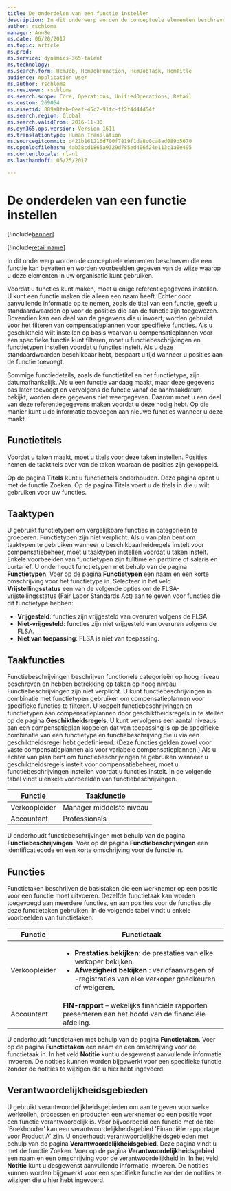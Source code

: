 ```yaml
---
title: De onderdelen van een functie instellen
description: In dit onderwerp worden de conceptuele elementen beschreven die een functie kan bevatten en worden voorbeelden gegeven van de wijze waarop u deze elementen in uw organisatie kunt gebruiken.
author: rschloma
manager: AnnBe
ms.date: 06/20/2017
ms.topic: article
ms.prod: 
ms.service: dynamics-365-talent
ms.technology: 
ms.search.form: HcmJob, HcmJobFunction, HcmJobTask, HcmTitle
audience: Application User
ms.author: rschloma
ms.reviewer: rschloma
ms.search.scope: Core, Operations, UnifiedOperations, Retail
ms.custom: 269054
ms.assetid: 889a8fab-0eef-45c2-91fc-ff2f4d44d54f
ms.search.region: Global
ms.search.validFrom: 2016-11-30
ms.dyn365.ops.version: Version 1611
ms.translationtype: Human Translation
ms.sourcegitcommit: d421b161216d700f7819f1da8c0ca8ad089b5670
ms.openlocfilehash: 4ab38cd1865a9329d785ed406f24e113c1a0e495
ms.contentlocale: nl-nl
ms.lasthandoff: 05/25/2017

---
```


# <a name="setting-up-the-components-of-a-job"></a>De onderdelen van een functie instellen

[!include[banner](includes/banner.md)]

[!include[retail name](includes/retail-name.md)]


In dit onderwerp worden de conceptuele elementen beschreven die een functie kan bevatten en worden voorbeelden gegeven van de wijze waarop u deze elementen in uw organisatie kunt gebruiken. 

Voordat u functies kunt maken, moet u enige referentiegegevens instellen. U kunt een functie maken die alleen een naam heeft. Echter door aanvullende informatie op te nemen, zoals de titel van een functie, geeft u standaardwaarden op voor de posities die aan de functie zijn toegewezen. Bovendien kan een deel van de gegevens die u invoert, worden gebruikt voor het filteren van compensatieplannen voor specifieke functies. Als u geschiktheid wilt instellen op basis waarvan u compensatieplannen voor een specifieke functie kunt filteren, moet u functiebeschrijvingen en functietypen instellen voordat u functies instelt. Als u deze standaardwaarden beschikbaar hebt, bespaart u tijd wanneer u posities aan de functie toevoegt. 

Sommige functiedetails, zoals de functietitel en het functietype, zijn datumafhankelijk. Als u een functie vandaag maakt, maar deze gegevens pas later toevoegt en vervolgens de functie vanaf de aanmaakdatum bekijkt, worden deze gegevens niet weergegeven. Daarom moet u een deel van deze referentiegegevens maken voordat u deze nodig hebt. Op die manier kunt u de informatie toevoegen aan nieuwe functies wanneer u deze maakt.

## <a name="job-titles"></a>Functietitels
Voordat u taken maakt, moet u titels voor deze taken instellen. Posities nemen de taaktitels over van de taken waaraan de posities zijn gekoppeld. 

Op de pagina **Titels** kunt u functietitels onderhouden. Deze pagina opent u met de functie Zoeken. Op de pagina Titels voert u de titels in die u wilt gebruiken voor uw functies.

## <a name="job-types"></a>Taaktypen
U gebruikt functietypen om vergelijkbare functies in categorieën te groeperen. Functietypen zijn niet verplicht. Als u van plan bent om taaktypen te gebruiken wanneer u beschikbaarheidregels instelt voor compensatiebeheer, moet u taaktypen instellen voordat u taken instelt. Enkele voorbeelden van functietypen zijn fulltime en parttime of salaris en uurtarief. U onderhoudt functietypen met behulp van de pagina **Functietypen**. Voer op de pagina **Functietypen** een naam en een korte omschrijving voor het functietype in. Selecteer in het veld **Vrijstellingsstatus** een van de volgende opties om de FLSA-vrijstellingsstatus (Fair Labor Standards Act) aan te geven voor functies die dit functietype hebben:

-   **Vrijgesteld**: functies zijn vrijgesteld van overuren volgens de FLSA.
-   **Niet-vrijgesteld**: functies zijn niet vrijgesteld van overuren volgens de FLSA.
-   **Niet van toepassing**: FLSA is niet van toepassing.

## <a name="job-functions"></a>Taakfuncties
Functiebeschrijvingen beschrijven functionele categorieën op hoog niveau beschreven en hebben betrekking op taken op hoog niveau. Functiebeschrijvingen zijn niet verplicht. U kunt functiebeschrijvingen in combinatie met functietypen gebruiken om compensatieplannen voor specifieke functies te filteren. U koppelt functiebeschrijvingen en functietypen aan compensatieplannen door geschiktheidsregels in te stellen op de pagina **Geschiktheidsregels**. U kunt vervolgens een aantal niveaus aan een compensatieplan koppelen dat van toepassing is op de specifieke combinatie van een functietype en functiebeschrijving die u via een geschiktheidsregel hebt gedefinieerd. (Deze functies gelden zowel voor vaste compensatieplannen als voor variabele compensatieplannen.) Als u echter van plan bent om functiebeschrijvingen te gebruiken wanneer u geschiktheidsregels instelt voor compensatiebeheer, moet u functiebeschrijvingen instellen voordat u functies instelt. In de volgende tabel vindt u enkele voorbeelden van functiebeschrijvingen.

| Functie           | Taakfunctie         |
|---------------|----------------------|
| Verkoopleider | Manager middelste niveau    |
| Accountant    | Professionals        |

U onderhoudt functiebeschrijvingen met behulp van de pagina **Functiebeschrijvingen**. Voer op de pagina **Functiebeschrijvingen** een identificatiecode en een korte omschrijving voor de functie in.

## <a name="job-tasks"></a>Functies
Functietaken beschrijven de basistaken die een werknemer op een positie voor een functie moet uitvoeren. Dezelfde functietaak kan worden toegevoegd aan meerdere functies, en aan posities voor de functies die deze functietaken gebruiken. In de volgende tabel vindt u enkele voorbeelden van functietaken.

<table>
<thead>
<tr class="header">
<th>Functie</th>
<th>Functietaak</th>
</tr>
</thead>
<tbody>
<tr class="odd">
<td>Verkoopleider</td>
<td><ul>
<li><strong>Prestaties bekijken</strong>: de prestaties van elke verkoper bekijken.</li>
<li><strong>Afwezigheid bekijken</strong> : verlofaanvragen of -registraties van elke verkoper goedkeuren of weigeren.</li>
</ul></td>
</tr>
<tr class="even">
<td>Accountant</td>
<td><strong>FIN-rapport</strong> – wekelijks financiële rapporten presenteren aan het hoofd van de financiële afdeling.</td>
</tr>
</tbody>
</table>

U onderhoudt functietaken met behulp van de pagina **Functietaken**. Voer op de pagina **Functietaken** een naam en een omschrijving voor de functietaak in. In het veld **Notitie** kunt u desgewenst aanvullende informatie invoeren. De notities kunnen worden bijgewerkt voor een specifieke functie zonder de notities te wijzigen die u hier hebt ingevoerd.

## <a name="areas-of-responsibility"></a>Verantwoordelijkheidsgebieden
U gebruikt verantwoordelijkheidsgebieden om aan te geven voor welke werkrollen, processen en producten een werknemer op een positie voor een functie verantwoordelijk is. Voor bijvoorbeeld een functie met de titel 'Boekhouder' kan een verantwoordelijkheidsgebied 'Financiële rapportage voor Product A' zijn. U onderhoudt verantwoordelijkheidsgebieden met behulp van de pagina **Verantwoordelijkheidsgebied**. Deze pagina vindt u met de functie Zoeken. Voer op de pagina **Verantwoordelijkheidsgebied** een naam en een omschrijving voor de verantwoordelijkheid in. In het veld **Notitie** kunt u desgewenst aanvullende informatie invoeren. De notities kunnen worden bijgewerkt voor een specifieke functie zonder de notities te wijzigen die u hier hebt ingevoerd.




